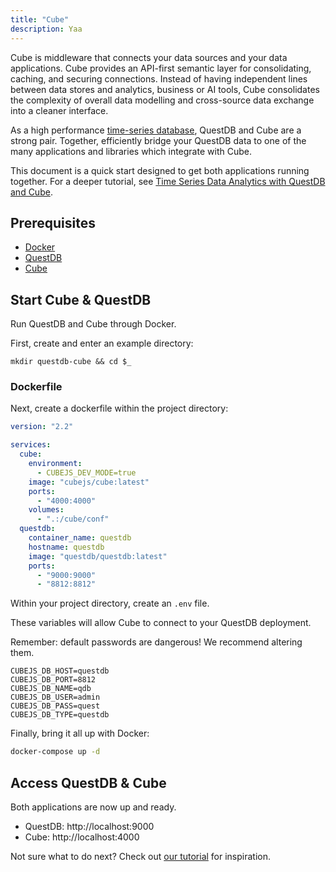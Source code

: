 ```yaml
---
title: "Cube"
description: Yaa
---
```


Cube is middleware that connects your data sources and your data applications.
Cube provides an API-first semantic layer for consolidating, caching, and
securing connections. Instead of having independent lines between data stores
and analytics, business or AI tools, Cube consolidates the complexity of overall
data modelling and cross-source data exchange into a cleaner interface.

As a high performance [time-series database](/glossary/time-series-database/),
QuestDB and Cube are a strong pair. Together, efficiently bridge your QuestDB
data to one of the many applications and libraries which integrate with Cube.

This document is a quick start designed to get both applications running
together. For a deeper tutorial, see
[Time Series Data Analytics with QuestDB and Cube](/blog/2022/04/26/time-series-data-analytics-with-questdb-and-cube/).

## Prerequisites

- [Docker](https://docs.docker.com/get-docker/)
- [QuestDB](/get-questdb)
- [Cube](https://github.com/cube-js/cube)

## Start Cube & QuestDB

Run QuestDB and Cube through Docker.

First, create and enter an example directory:

```shell
mkdir questdb-cube && cd $_
```

### Dockerfile

Next, create a dockerfile within the project directory:

```yaml title=docker-compose.yml
version: "2.2"

services:
  cube:
    environment:
      - CUBEJS_DEV_MODE=true
    image: "cubejs/cube:latest"
    ports:
      - "4000:4000"
    volumes:
      - ".:/cube/conf"
  questdb:
    container_name: questdb
    hostname: questdb
    image: "questdb/questdb:latest"
    ports:
      - "9000:9000"
      - "8812:8812"
```

Within your project directory, create an `.env` file.

These variables will allow Cube to connect to your QuestDB deployment.

Remember: default passwords are dangerous! We recommend altering them.

```shell title=.env
CUBEJS_DB_HOST=questdb
CUBEJS_DB_PORT=8812
CUBEJS_DB_NAME=qdb
CUBEJS_DB_USER=admin
CUBEJS_DB_PASS=quest
CUBEJS_DB_TYPE=questdb
```

Finally, bring it all up with Docker:

```bash title=shell
docker-compose up -d
```

## Access QuestDB & Cube

Both applications are now up and ready.

- QuestDB: http://localhost:9000
- Cube: http://localhost:4000

Not sure what to do next? Check out
[our tutorial](/blog/2022/04/26/time-series-data-analytics-with-questdb-and-cube/)
for inspiration.
